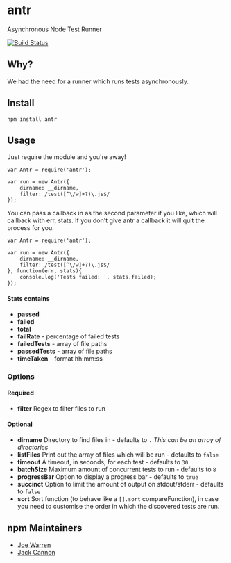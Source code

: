 # antr

Asynchronous Node Test Runner

[![Build Status](https://travis-ci.org/holidayextras/node-antr.png?branch=master)](https://travis-ci.org/holidayextras/node-antr)

## Why?

We had the need for a runner which runs tests asynchronously.

## Install

	npm install antr
  
## Usage

Just require the module and you're away!

	var Antr = require('antr');
	
	var run = new Antr({
		dirname: __dirname,
		filter: /test([^\/w]+?)\.js$/
	});

You can pass a callback in as the second parameter if you like, which will callback with err, stats. If you don't give antr a callback it will quit the process for you.

	var Antr = require('antr');

	var run = new Antr({
		dirname: __dirname,
		filter: /test([^\/w]+?)\.js$/
	}, function(err, stats){
		console.log('Tests failed: ', stats.failed);
	});

#### Stats contains

* **passed**
* **failed**
* **total**
* **failRate** - percentage of failed tests
* **failedTests** - array of file paths
* **passedTests** - array of file paths
* **timeTaken** - format hh:mm:ss

### Options

#### Required

* **filter** Regex to filter files to run

#### Optional

* **dirname** Directory to find files in - defaults to `.` *This can be an array of directories*
* **listFiles** Print out the array of files which will be run - defaults to `false`
* **timeout** A timeout, in seconds, for each test - defaults to `30`
* **batchSize** Maximum amount of concurrent tests to run - defaults to `8`
* **progressBar** Option to display a progress bar - defaults to `true`
* **succinct** Option to limit the amount of output on stdout/stderr - defaults to `false`
* **sort** Sort function (to behave like a `[].sort` compareFunction), in case you need to customise the order in which the discovered tests are run.

## npm Maintainers

* [Joe Warren](http://www.github.com/joewarren)
* [Jack Cannon](http://www.github.com/jackcannon)
